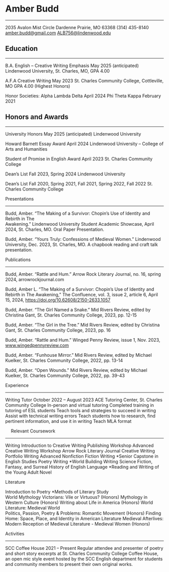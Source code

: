 # Amber Budd
________________________________________
2035 Avalon Mist Circle
Dardenne Prairie, MO 63368
(314) 435-8140
amber.budd@gmail.com
ALB756@lindenwood.edu

## Education
________________________________________

B.A. English – Creative Writing Emphasis  May 2025 (anticipated)
Lindenwood University, St. Charles, MO,  GPA 4.00

A.F.A Creative Writing  May 2023
St. Charles Community College, Cottleville, MO  GPA 4.00 (Highest Honors)

Honor Societies:
	Alpha Lambda Delta  April 2024
	Phi Theta Kappa  February 2021

## Honors and Awards
________________________________________

University Honors  May 2025 (anticipated)
Lindenwood University

Howard Barnett Essay Award  April 2024
Lindenwood University – College of Arts and Humanities

Student of Promise in English Award  April 2023
St. Charles Community College

Dean’s List  Fall 2023, Spring 2024
Lindenwood University

Dean’s List  Fall 2020, Spring 2021, Fall 2021, Spring 2022, Fall 2022
St. Charles Community College

Presentations
________________________________________

Budd, Amber. “The Making of a Survivor: Chopin’s Use of Identity and Rebirth in The    
     Awakening.” Lindenwood University Student Academic Showcase, April 2024, St. Charles, 
     MO. Oral Paper Presentation.

Budd, Amber. “Yours Truly: Confessions of Medieval Women.” Lindenwood University, Dec. 
     2023, St. Charles, MO. A chapbook reading and craft talk presentation.

Publications
________________________________________

Budd, Amber. “Rattle and Hum.” Arrow Rock Literary Journal, no. 16, spring 
     2024, arrowrockjournal.com

Budd, Amber L. “The Making of a Survivor: Chopin’s Use of Identity and Rebirth 
     in The Awakening,” The Confluence, vol. 3, issue 2, article 6, April 15, 2024, 
     https://doi.org/10.62608/2150-2633.1057

Budd, Amber. “The Girl Named a Snake.” Mid Rivers Review, edited by Christina 
     Gant, St. Charles Community College, 2023, pp. 12-15

Budd, Amber. “The Girl in the Tree.” Mid Rivers Review, edited by Christina Gant, 
     St. Charles Community College, 2023, pp. 16

Budd, Amber. “Rattle and Hum.” Winged Penny Review, issue 1, Nov. 2023, 
     www.wingedpennyreview.com

Budd, Amber. “Funhouse Mirror.” Mid Rivers Review, edited by Michael Kuelker, 
     St. Charles Community College, 2022, pp. 13-14

Budd, Amber. “Open Wounds.” Mid Rivers Review, edited by Michael Kuelker, St. 
     Charles Community College, 2022, pp. 39-43

Experience
________________________________________

Writing Tutor October 2022 – August 2023
ACE Tutoring Center, St. Charles Community College
	In-person and virtual tutoring
	Completed training in tutoring of ESL students
	Teach tools and strategies to succeed in writing
	Assist with technical writing errors
	Teach students how to research, find pertinent information, and use it in writing
	Teach MLA format

 
Relevant Coursework
________________________________________

Writing
Introduction to Creative Writing 			Publishing Workshop
Advanced Creative Writing Workshop		Arrow Rock Literary Journal
Creative Writing Portfolio				Writing Advanced Nonfiction
Fiction Writing					*Senior Capstone in English Studies 
Poetry Writing						*World Building
Writing Science Fiction, Fantasy, and Surreal	History of English Language
*Reading and Writing of the Young Adult Novel

Literature

Introduction to Poetry					*Methods of Literary Study			
World Mythology					Victorians: Vile or Virtuous? (Honors)
Mythology in Western Culture (Honors)		Writing about Life in America (Honors)
World Literature: Medieval World			
Politics, Passion, Poetry & Problems: Romantic Movement (Honors)
Finding Home: Space, Place, and Identity in American Literature
Medieval Afterlives: Modern Reception of Medieval Literature - Medieval Women (Honors)

Activities
________________________________________

SCC Coffee House 2021 – Present
Regular attendee and presenter of poetry and short story excerpts at St. Charles Community College Coffee House, an open mic style event hosted by the SCC English department for students and community members to present their own original works. 

